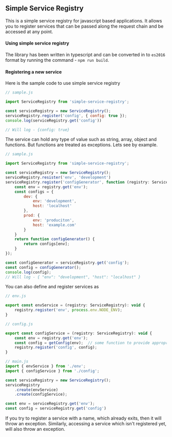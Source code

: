 ## Simple Service Registry

This is a simple service registry for javascript based applications. It allows you to register services that can be passed along the request chain and be accessed at any point.


#### Using simple service registry

The library has been written in typescript and can be converted in to `es2016` format by running the command - `npm run build`. 

#### Registering a new service

Here is the sample code to use simple service registry

```javascript
// sample.js

import ServiceRegistry from 'simple-service-registry';

const serviceRegistry = new ServiceRegistry();
serviceRegistry.register('config', { config: true });
console.log(serviceRegistry.get('config'))

// Will log - {config: true}
```

The service can hold any type of value such as string, array, object and functions. But functions are treated as exceptions. Lets see by example.


```javascript
// sample.js

import ServiceRegistry from 'simple-service-registry';

const serviceRegistry = new ServiceRegistry();
serviceRegistry.resister('env', 'development')
serviceRegistry.register('configGenerator', function (registry: ServiceRegistry) {
    const env = registry.get('env');
    const configs = {
        dev: {
            env: 'development',
            host: 'localhost'
        },
        prod: {
            env: 'produciton',
            host: 'example.com'
        }
    }
    return function configGenerator() {
        return configs[env];
    }
});

const configGenerator = serviceRegistry.get('config');
const config = configGenerator();
console.log(config);
// Will log - { "env": "development", "host": "localhost" }
```

You can also define and register services as

```javascript
// env.js

export const envService = (registry: ServiceRegistry): void {
    registry.register('env', process.env.NODE_ENV);
}

// config.js

export const configService = (registry: ServiceRegistry): void {
    const env = registry.get('env');
    const config = getConfig(env);  // some function to provide appropriate configuration
    registry.register('config', config);
}

// main.js
import { envService } from './env';
import { configService } from './config';

const serviceRegistry = new ServiceRegistry();
serviceRegistry
    .create(envService)
    .create(configService);

const env = serviceRegistry.get('env');
const config = serviceRegistry.get('config')

```

If you try to register a service with a name, which already exits, then it will throw an exception. Similarly, accessing a service which isn't registered yet, will also throw an exception.